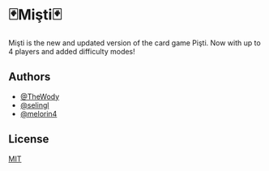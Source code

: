 
# 🃏Mişti🃏

Mişti is the new and updated version of the card game Pişti. Now with up to 4 players and added difficulty modes!


## Authors

- [@TheWody](https://www.github.com/TheWody)
- [@selingl](https://www.github.com/selingl)
- [@melorin4](https://www.github.com/melorin4)
## License

[MIT](https://choosealicense.com/licenses/mit/)

